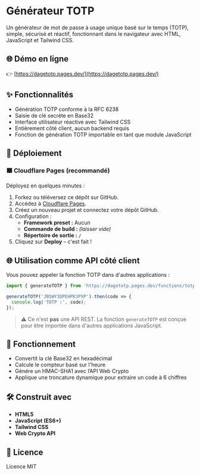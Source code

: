 # Générateur TOTP

Un générateur de mot de passe à usage unique basé sur le temps (TOTP), simple, sécurisé et réactif, fonctionnant dans le navigateur avec HTML, JavaScript et Tailwind CSS.

## 🌐 Démo en ligne

👉 [https://dagetotp.pages.dev/](https://dagetotp.pages.dev/)

## ✨ Fonctionnalités

- Génération TOTP conforme à la RFC 6238
- Saisie de clé secrète en Base32
- Interface utilisateur réactive avec Tailwind CSS
- Entièrement côté client, aucun backend requis
- Fonction de génération TOTP importable en tant que module JavaScript

## 🚀 Déploiement

### 🟦 Cloudflare Pages (recommandé)

Déployez en quelques minutes :

1. Forkez ou téléversez ce dépôt sur GitHub.
2. Accédez à [Cloudflare Pages](https://pages.cloudflare.com/).
3. Créez un nouveau projet et connectez votre dépôt GitHub.
4. Configuration :
   - **Framework preset :** Aucun  
   - **Commande de build :** _(laisser vide)_  
   - **Répertoire de sortie :** `/`
5. Cliquez sur **Deploy** – c'est fait !

## 🌐 Utilisation comme API côté client

Vous pouvez appeler la fonction TOTP dans d'autres applications :

```js
import { generateTOTP } from 'https://dagetotp.pages.dev/functions/totpapi.js';

generateTOTP('JBSWY3DPEHPK3PXP').then(code => {
  console.log('TOTP :', code);
});
```

> ⚠️ Ce n'est **pas** une API REST. La fonction `generateTOTP` est conçue pour être importée dans d'autres applications JavaScript.

## 🔐 Fonctionnement

- Convertit la clé Base32 en hexadécimal
- Calcule le compteur basé sur l'heure
- Génére un HMAC-SHA1 avec l’API Web Crypto
- Applique une troncature dynamique pour extraire un code à 6 chiffres

## 🛠 Construit avec

- **HTML5**
- **JavaScript (ES6+)**
- **Tailwind CSS**
- **Web Crypto API**

## 📜 Licence

Licence MIT
